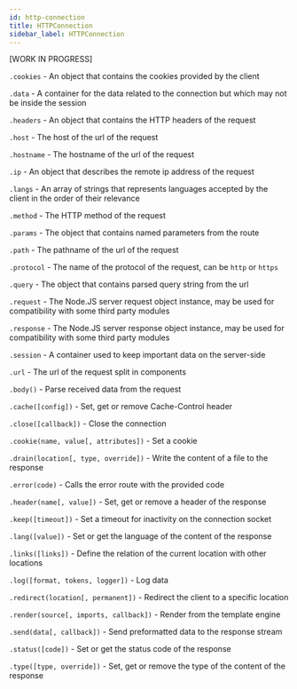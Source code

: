 ```yaml
---
id: http-connection
title: HTTPConnection
sidebar_label: HTTPConnection
---
```


[WORK IN PROGRESS]

`.cookies` - An object that contains the cookies provided by the client

`.data` - A container for the data related to the connection but which may not be inside the session

`.headers` - An object that contains the HTTP headers of the request

`.host` - The host of the url of the request

`.hostname` - The hostname of the url of the request

`.ip` - An object that describes the remote ip address of the request

`.langs` - An array of strings that represents languages accepted by the client in the order of their relevance

`.method` - The HTTP method of the request

`.params` - The object that contains named parameters from the route

`.path` - The pathname of the url of the request

`.protocol` - The name of the protocol of the request, can be `http` or `https`

`.query` - The object that contains parsed query string from the url

`.request` - The Node.JS server request object instance, may be used for compatibility with some third party modules

`.response` - The Node.JS server response object instance, may be used for compatibility with some third party modules

`.session` - A container used to keep important data on the server-side

`.url` - The url of the request split in components

`.body()` - Parse received data from the request

`.cache([config])` - Set, get or remove Cache-Control header

`.close([callback])` - Close the connection

`.cookie(name, value[, attributes])` - Set a cookie

`.drain(location[, type, override])` - Write the content of a file to the response

`.error(code)` - Calls the error route with the provided code

`.header(name[, value])` - Set, get or remove a header of the response

`.keep([timeout])` - Set a timeout for inactivity on the connection socket

`.lang([value])` - Set or get the language of the content of the response

`.links([links])` - Define the relation of the current location with other locations

`.log([format, tokens, logger])` - Log data

`.redirect(location[, permanent])` - Redirect the client to a specific location

`.render(source[, imports, callback])` - Render from the template engine

`.send(data[, callback])` - Send preformatted data to the response stream

`.status([code])` - Set or get the status code of the response

`.type([type, override])` - Set, get or remove the type of the content of the response